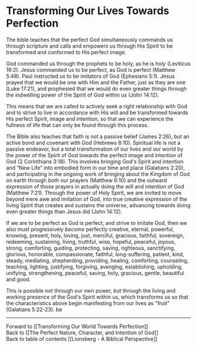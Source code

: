# Transforming Our Lives Towards Perfection

The bible teaches that the perfect God simultaneously commands us through scripture and calls and empowers us through His Spirit to be transformed and conformed to His perfect image. 

God commanded us through the prophets to be holy, as he is holy (Leviticus 19:2). Jesus commanded us to be perfect, as God is perfect (Matthew 5:48). Paul instructed us to be imitators of God (Ephesians 5:1). Jesus prayed that we would be one with Him and the Father, just as they are one (Luke 17:21), and prophesied that we would do even greater things through the indwelling power of the Spirit of God within us (John 14:12). 

This means that we are called to actively seek a right relationship with God and to strive to live in accordance with His will and be transformed towards His perfect Spirit, image and intention, so that we can experience the fullness of life that can only be found through this process.

The Bible also teaches that faith is not a passive belief (James 2:26), but an active bond and covenant with God (Hebrews 8:10). Spiritual life is not a passive endeavor, but a total transformation of our lives and our world by the power of the Spirit of God towards the perfect image and intention of God (2 Corinthians 3:18). This involves bringing God's Spirit and intention and “New Life” into embodied form in our time and place (Galatians 2:20), and participating in the ongoing work of bringing about the Kingdom of God on earth through both our prayers (Matthew 6:10) and the outward expression of those prayers in actually doing the will and intention of God (Matthew 7:21). Through the power of Holy Spirit, we are invited to move beyond mere awe and imitation of God, into true creative expression of the living Spirit that creates and sustains the universe, advancing towards doing even greater things than Jesus did (John 14:12).

If we are to be perfect as God is perfect, and strive to imitate God, then we also must progressively *become* perfectly creative, eternal, powerful, knowing, present, holy, loving, just, merciful, gracious, faithful, sovereign, redeeming, sustaining, living, truthful, wise, hopeful, peaceful, joyous, strong, comforting, guiding, protecting, saving, righteous, sanctifying, glorious, honorable, compassionate, faithful, long-suffering, patient, kind, steady, mediating, shepherding, providing, healing, comforting, counseling, teaching, lighting, justifying, forgiving, avenging, establishing, upholding, unifying, strengthening, peaceful, saving, holy, gracious, gentle, beautiful and good. 

This is possible not through our own power, but through the living and working presence of the God's Spirit within us, which transforms us so that the characteristics above begin manifesting from our lives as "fruit" (Galatians 5:22-23). be

___

Forward to [[Transforming Our World Towards Perfection]]  
Back to [[The Perfect Nature, Character, and Intention of God]]  
Back to table of contents [[Lionsberg - A Biblical Perspective]]    
